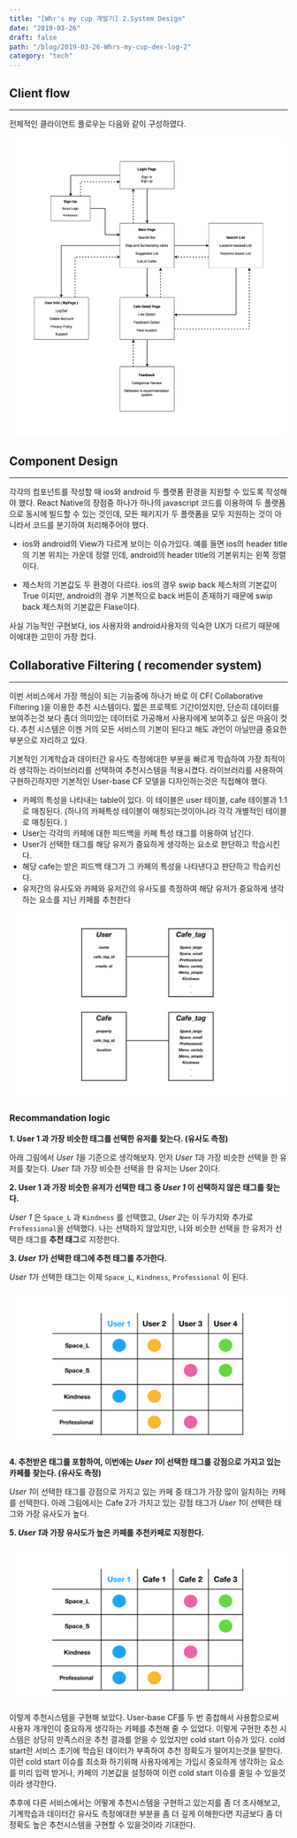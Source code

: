 ```yaml
---
title: "[Whr's my cup 개발기] 2.System Design"
date: "2019-03-26"
draft: false
path: "/blog/2019-03-26-Whrs-my-cup-dev-log-2"
category: "tech"
---
```


## Client flow

---

전체적인 클라이언트 플로우는 다음와 같이 구성하였다.

![clientFlow](../images/clientFlow.png)

## Component Design

---

각각의 컴포넌트를 작성할 때 ios와 android 두 플랫폼 환경을 지원할 수 있도록 작성해야 했다. React Native의 장점중 하나가 하나의 javascript 코드를 이용하여 두 플랫폼으로 동시에 빌드할 수 있는 것인데, 모든 패키지가 두 플랫폼을 모두 지원하는 것이 아니라서 코드를 분기하여 처리해주어야 했다.

- ios와 android의 View가 다르게 보이는 이슈가있다. 예를 들면 ios의 header title의 기본 위치는 가운데 정렬 인데, android의 header title의 기본위치는 왼쪽 정렬이다.

- 제스처의 기본값도 두 환경이 다르다. ios의 경우 swip back 제스처의 기본값이 True 이지만, android의 경우 기본적으로 back 버튼이 존재하기 때문에 swip back 제스처의 기본값은 Flase이다.

사실 기능적인 구현보다, ios 사용자와 android사용자의 익숙한 UX가 다르기 때문에 이에대한 고민이 가장 컸다.

## Collaborative Filtering ( recomender system)

---

이번 서비스에서 가장 핵심이 되는 기능중에 하나가 바로 이 CF( Collaborative Filtering )을 이용한 추천 시스템이다. 짧은 프로젝트 기간이었지만, 단순히 데이터를 보여주는것 보다 좀더 의미있는 데이터로 가공해서 사용자에게 보여주고 싶은 마음이 컷다. 추천 시스템은 이젠 거의 모든 서비스의 기본이 된다고 해도 과언이 아닐만큼 중요한 부분으로 자리하고 있다.

기본적인 기계학습과 데이터간 유사도 측정에대한 부분을 빠르게 학습하여 가장 최적이라 생각하는 라이브러리를 선택하여 추천시스템을 적용시켰다. 라이브러리를 사용하여 구현하긴하지만 기본적인 User-base CF 모델을 디자인하는것은 직접해야 했다.

- 카페의 특성을 나타내는 table이 있다. 이 테이블은 user 테이블, cafe 테이블과 1:1로 매칭된다. (하나의 카페특성 테이블이 매칭되는것이아니라 각각 개별적인 테이블로 매칭된다. )
- User는 각각의 카페에 대한 피드백을 카페 특성 태그를 이용하여 남긴다.
- User가 선택한 태그를 해당 유저가 중요하게 생각하는 요소로 판단하고 학습시킨다.
- 해당 cafe는 받은 피드백 태그가 그 카페의 특성을 나타낸다고 판단하고 학습키신다.
- 유저간의 유사도와 카페와 유저간의 유사도를 측정하여 해당 유저가 중요하게 생각하는 요소를 지닌 카페를 추천한다

![DB_Table](../images/DB_Table.png)

### **Recommandation logic**

**1. User 1 과 가장 비슷한 태그를 선택한 유저를 찾는다. (유사도 측정)**

아래 그림에서 *User 1*을 기준으로 생각해보자. 먼저 *User 1*과 가장 비슷한 선택을 한 유저를 찾는다. *User 1*과 가장 비슷한 선택을 한 유저는 User 2이다.

**2. User 1 과 가장 비슷한 유저가 선택한 태그 중 _User 1_ 이 선택하지 않은 태그를 찾는다.**

_User 1_ 은 `Space_L` 과 `Kindness` 를 선택했고, *User 2*는 이 두가지와 추가로 `Professional`을 선택했다. 나는 선택하지 않았지만, 나와 비슷한 선택을 한 유저가 선택한 태그를 **추천 태그**로 지정한다.

**3. *User 1*가 선택한 태그에 추천 태그를 추가한다.**

*User 1*가 선택한 태그는 이제 `Space_L`, `Kindness`, `Professional` 이 된다.

![User-User](../images/User-User.png)

**4. 추천받은 태그를 포함하여, 이번에는 *User 1*이 선택한 태그를 강점으로 가지고 있는 카페를 찾는다. (유사도 측정)**

*User 1*이 선택한 태그를 강점으로 가지고 있는 카페 중 태그가 가장 많이 일치하는 카페를 선택한다. 아래 그림에서는 Cafe 2가 가지고 있는 강점 태그가 *User 1*이 선택한 태그와 가장 유사도가 높다.

**5. *User 1*과 가장 유사도가 높은 카페를 추천카페로 지정한다.**

![User-Cafe](../images/User-Cafe.png)

이렇게 추천시스템을 구현해 보았다. User-base CF를 두 번 중첩해서 사용함으로써 사용자 개개인이 중요하게 생각하는 카페를 추천해 줄 수 있었다. 이렇게 구현한 추천 시스템은 상당히 만족스러운 추천 결과를 얻을 수 있었지만 cold start 이슈가 있다. cold start란 서비스 초기에 학습된 데이터가 부족하여 추천 정확도가 떨어지는것을 말한다. 이런 cold start 이슈를 최소화 하기위해 사용자에게는 가입시 중요하게 생각하는 요소를 미리 입력 받거나, 카페의 기본값을 설정하여 이런 cold start 이슈를 줄일 수 있을것이라 생각한다.

추후에 다른 서비스에서는 어떻게 추천시스템을 구현하고 있는지를 좀 더 조사해보고, 기계학습과 데이터간 유사도 측정에대한 부분을 좀 더 깊게 이해한다면 지금보다 좀 더 정확도 높은 추천시스템을 구현할 수 있을것이라 기대한다.
